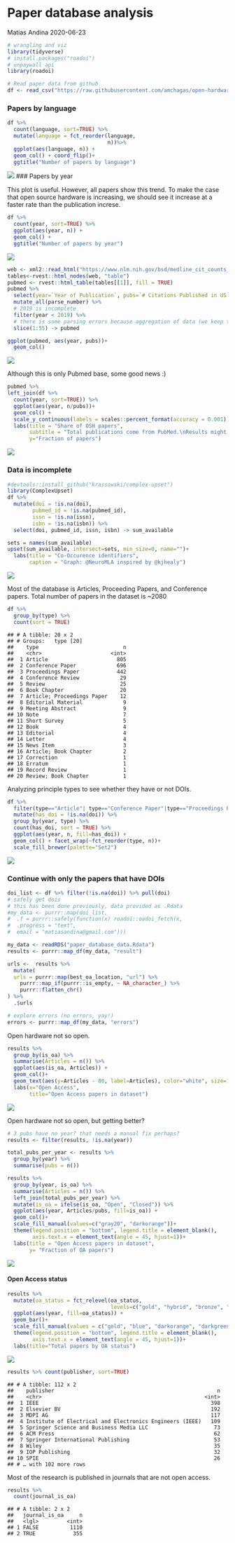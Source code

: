 Paper database analysis
================
Matias Andina
2020-06-23

``` r
# wrangling and viz
library(tidyverse)
# install.packages("roadoi")
# unpaywall api
library(roadoi)

# Read paper data from github
df <- read_csv("https://raw.githubusercontent.com/amchagas/open-hardware-supply/master/data/allData.csv")
```

### Papers by language

``` r
df %>% 
  count(language, sort=TRUE) %>%
  mutate(language = fct_reorder(language,
                                n))%>%
  ggplot(aes(language, n)) +
  geom_col() + coord_flip()+
  ggtitle("Number of papers by language")
```

![](paper_database_analysis_files/figure-gfm/unnamed-chunk-1-1.png)<!-- -->
\#\#\# Papers by year

This plot is useful. However, all papers show this trend. To make the
case that open source hardware is increasing, we should see it increase
at a faster rate than the publication increse.

``` r
df %>% 
  count(year, sort=TRUE) %>%
  ggplot(aes(year, n)) +
  geom_col() + 
  ggtitle("Number of papers by year")
```

![](paper_database_analysis_files/figure-gfm/unnamed-chunk-2-1.png)<!-- -->

``` r
web <- xml2::read_html("https://www.nlm.nih.gov/bsd/medline_cit_counts_yr_pub.html")
tables<-rvest::html_nodes(web, "table")
pubmed <- rvest::html_table(tables[[1]], fill = TRUE)
pubmed %>%
  select(year=`Year of Publication`, pubs=`# Citations Published in US`) %>%
  mutate_all(parse_number) %>%
  # 2019 is incomplete
  filter(year < 2019) %>% 
  # there is some parsing errors because aggregation of data (we keep the last 55 years)
  slice(1:55) -> pubmed

ggplot(pubmed, aes(year, pubs))+
  geom_col()
```

![](paper_database_analysis_files/figure-gfm/unnamed-chunk-3-1.png)<!-- -->

Although this is only Pubmed base, some good news :)

``` r
pubmed %>% 
left_join(df %>% 
  count(year, sort=TRUE)) %>%
  ggplot(aes(year, n/pubs))+
  geom_col() +
  scale_y_continuous(labels = scales::percent_format(accuracy = 0.001)) +
  labs(title = "Share of OSH papers",
       subtitle = "Total publications come from PubMed.\nResults might vary when adding other databases.",
       y="Fraction of papers")
```

![](paper_database_analysis_files/figure-gfm/unnamed-chunk-4-1.png)<!-- -->

### Data is incomplete

``` r
#devtools::install_github("krassowski/complex-upset")
library(ComplexUpset)
df %>%
  mutate(doi = !is.na(doi),
        pubmed_id = !is.na(pubmed_id),
        issn = !is.na(issn),
        isbn = !is.na(isbn)) %>% 
  select(doi, pubmed_id, issn, isbn) -> sum_available

sets = names(sum_available)
upset(sum_available, intersect=sets, min_size=0, name="")+
  labs(title = "Co-Occurence identifiers",
       caption = "Graph: @NeuroMLA inspired by @kjhealy")
```

![](paper_database_analysis_files/figure-gfm/unnamed-chunk-5-1.png)<!-- -->

Most of the database is Articles, Proceeding Papers, and Conference
papers. Total number of papers in the dataset is \~2080

``` r
df %>% 
  group_by(type) %>%
  count(sort = TRUE)
```

    ## # A tibble: 20 x 2
    ## # Groups:   type [20]
    ##    type                           n
    ##    <chr>                      <int>
    ##  1 Article                      805
    ##  2 Conference Paper             696
    ##  3 Proceedings Paper            442
    ##  4 Conference Review             29
    ##  5 Review                        25
    ##  6 Book Chapter                  20
    ##  7 Article; Proceedings Paper    12
    ##  8 Editorial Material             9
    ##  9 Meeting Abstract               9
    ## 10 Note                           7
    ## 11 Short Survey                   5
    ## 12 Book                           4
    ## 13 Editorial                      4
    ## 14 Letter                         4
    ## 15 News Item                      3
    ## 16 Article; Book Chapter          2
    ## 17 Correction                     1
    ## 18 Erratum                        1
    ## 19 Record Review                  1
    ## 20 Review; Book Chapter           1

Analyzing principle types to see whether they have or not DOIs.

``` r
df %>%
  filter(type=="Article"| type=="Conference Paper"|type=="Proceedings Paper") %>% 
  mutate(has_doi = !is.na(doi)) %>%
  group_by(year, type) %>%
  count(has_doi, sort = TRUE) %>%
  ggplot(aes(year, n, fill=has_doi)) +
  geom_col() + facet_wrap(~fct_reorder(type, n))+
  scale_fill_brewer(palette="Set2")
```

![](paper_database_analysis_files/figure-gfm/unnamed-chunk-7-1.png)<!-- -->

### Continue with only the papers that have DOIs

``` r
doi_list <- df %>% filter(!is.na(doi)) %>% pull(doi)
# safely get dois
# this has been done previously, data provided as .Rdata
#my_data <- purrr::map(doi_list, 
#  .f = purrr::safely(function(x) roadoi::oadoi_fetch(x,
#  .progress = "text",
#  email = "matiasandina@gmail.com")))
```

``` r
my_data <- readRDS("paper_database_data.Rdata")
results <- purrr::map_df(my_data, "result")

urls <-  results %>% 
  mutate(
  urls = purrr::map(best_oa_location, "url") %>% 
    purrr::map_if(purrr::is_empty, ~ NA_character_) %>% 
    purrr::flatten_chr()
) %>%
  .$urls

# explore errors (no errors, yay!)
errors <- purrr::map_df(my_data, "errors")
```

Open hardware not so open.

``` r
results %>%
  group_by(is_oa) %>%
  summarise(Articles = n()) %>%
  ggplot(aes(is_oa, Articles)) +
  geom_col()+
  geom_text(aes(y=Articles - 80, label=Articles), color="white", size=12)+
  labs(x="Open Access",
       title="Open Access papers in dataset")
```

![](paper_database_analysis_files/figure-gfm/unnamed-chunk-10-1.png)<!-- -->

Open hardware not so open, but getting better?

``` r
# 3 pubs have no year? that needs a manual fix perhaps?
results <- filter(results, !is.na(year))

total_pubs_per_year <- results %>%
  group_by(year) %>%
  summarise(pubs = n())

results %>%
  group_by(year, is_oa) %>%
  summarise(Articles = n()) %>%
  left_join(total_pubs_per_year) %>%
  mutate(is_oa = ifelse(is_oa, "Open", "Closed")) %>% 
  ggplot(aes(year, Articles/pubs, fill=is_oa)) +
  geom_col()+
  scale_fill_manual(values=c("gray20", "darkorange"))+
  theme(legend.position = "bottom", legend.title = element_blank(),
        axis.text.x = element_text(angle = 45, hjust=1))+
  labs(title = "Open Access papers in dataset",
       y= "Fraction of OA papers")
```

![](paper_database_analysis_files/figure-gfm/unnamed-chunk-11-1.png)<!-- -->

#### Open Access status

``` r
results %>%
  mutate(oa_status = fct_relevel(oa_status,
                                 levels=c("gold", "hybrid", "bronze", "green", "closed"))) %>% 
  ggplot(aes(year, fill=oa_status)) +
  geom_bar()+
  scale_fill_manual(values = c("gold", "blue", "darkorange", "darkgreen", "gray50"))+
  theme(legend.position = "bottom", legend.title = element_blank(),
        axis.text.x = element_text(angle = 45, hjust=1))+
  labs(title="Total papers by OA status")
```

![](paper_database_analysis_files/figure-gfm/unnamed-chunk-12-1.png)<!-- -->

``` r
results %>% count(publisher, sort=TRUE) 
```

    ## # A tibble: 112 x 2
    ##    publisher                                                    n
    ##    <chr>                                                    <int>
    ##  1 IEEE                                                       398
    ##  2 Elsevier BV                                                192
    ##  3 MDPI AG                                                    117
    ##  4 Institute of Electrical and Electronics Engineers (IEEE)   109
    ##  5 Springer Science and Business Media LLC                     73
    ##  6 ACM Press                                                   62
    ##  7 Springer International Publishing                           53
    ##  8 Wiley                                                       35
    ##  9 IOP Publishing                                              32
    ## 10 SPIE                                                        26
    ## # … with 102 more rows

Most of the research is published in journals that are not open access.

``` r
results %>%
  count(journal_is_oa)
```

    ## # A tibble: 2 x 2
    ##   journal_is_oa     n
    ##   <lgl>         <int>
    ## 1 FALSE          1110
    ## 2 TRUE            355
